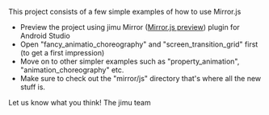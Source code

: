 This project consists of a few simple examples of how to use Mirror.js

- Preview the project using jimu Mirror ([Mirror.js preview](http://jimulabs.com/mirrorjs-preview)) plugin for Android Studio
- Open "fancy_animatio_choreography" and "screen_transition_grid" first (to get a first impression)
- Move on to other simpler examples such as "property_animation", "animation_choreography" etc. 
- Make sure to check out the "mirror/js" directory that's where all the new stuff is.

Let us know what you think!
The jimu team
